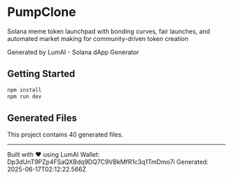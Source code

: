 # PumpClone

Solana meme token launchpad with bonding curves, fair launches, and automated market making for community-driven token creation

Generated by LumAI - Solana dApp Generator

## Getting Started

```bash
npm install
npm run dev
```

## Generated Files

This project contains 40 generated files.

---

Built with ❤️ using LumAI
Wallet: Dp3dUnT9PZp4FSaQXBdq9DQ7C9VBkMfR1c3q1TmDmo7i
Generated: 2025-06-17T02:12:22.566Z
